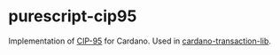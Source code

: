 # purescript-cip95

Implementation of [CIP-95](https://cips.cardano.org/cip/CIP-95) for Cardano. Used in [cardano-transaction-lib](https://github.com/Plutonomicon/cardano-transaction-lib/).

